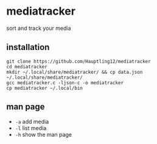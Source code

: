# mediatracker
sort and track your media
## installation
```
git clone https://github.com/Hauptling12/mediatracker
cd mediatracker
mkdir ~/.local/share/mediatracker/ && cp data.json ~/.local/share/mediatracker/
gcc mediatracker.c -ljson-c -o mediatracker
cp mediatracker ~/.local/bin
```
## man page
+ `-a` add media
+ `-l` list media
+ `-h` show the man page
